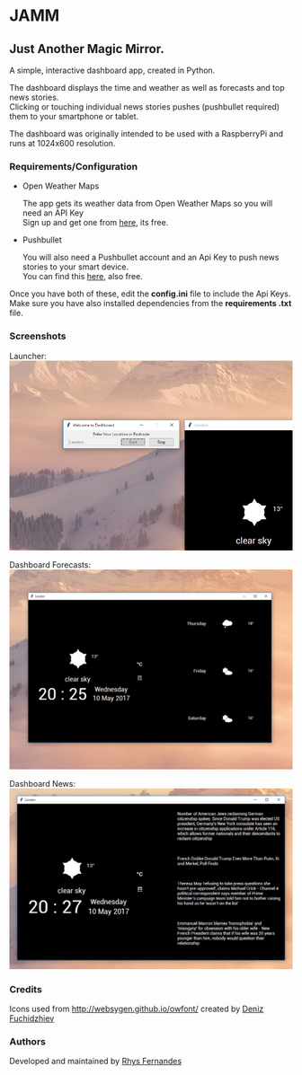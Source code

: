 # JAMM
## Just Another Magic Mirror. 
A simple, interactive dashboard app, created in Python.

The dashboard displays the time and weather as well as forecasts and top 
news stories.<br/> 
Clicking or touching individual news stories pushes (pushbullet required) 
them to your smartphone or tablet.

The dashboard was originally intended to be used with a RaspberryPi and runs
 at 1024x600 resolution.
 
### Requirements/Configuration

+ Open Weather Maps

    The app gets its weather data from Open Weather Maps so you will need an API
     Key<br>
     Sign up and get one from [here](http://openweathermap.org/appid 
     "OpenWeatherMaps, How to get API key"), 
     its free.

+ Pushbullet

    You will also need a Pushbullet account and an Api Key to push news stories to 
    your smart device.<br>
    You can find this [here](https://www.pushbullet.com/#settings/account 
    "Pushbullet Account Settings"), also free.

Once you have both of these, edit the **config.ini** file to include the Api 
Keys. Make sure you have also installed dependencies from the **requirements
.txt** file.

### Screenshots

Launcher:<br>
    ![alt text](screenshots/launcher.png)
    
Dashboard Forecasts:<br>
    ![alt text](screenshots/main.png)
    
Dashboard News:<br>
    ![alt text](screenshots/news.png)    
    
### Credits

Icons used  from <http://websygen.github.io/owfont/> created by [Deniz 
Fuchidzhiev](http://websygen.com/)

### Authors 

Developed and maintained by [Rhys Fernandes](https://github.com/rhys-fernandes)
